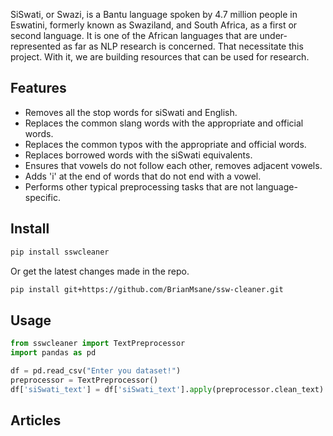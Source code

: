 
SiSwati, or Swazi, is a Bantu language spoken by 4.7 million people in Eswatini, formerly known as Swaziland, and South Africa, as a first or second language. It is one of the African languages that are under-represented as far as NLP research is concerned. That necessitate this project. With it, we are building resources that can be used for research.


## Features

- Removes all the stop words for siSwati and English.
- Replaces the common slang words with the appropriate and official words.
- Replaces the common typos with the appropriate and official words.
- Replaces borrowed words with the siSwati equivalents.
- Ensures that vowels do not follow each other, removes adjacent vowels.
- Adds 'i' at the end of words that do not end with a vowel.
- Performs other typical preprocessing tasks that are not language-specific.


## Install

```bash
pip install sswcleaner
```

Or get the latest changes made in the repo.

```bash
pip install git+https://github.com/BrianMsane/ssw-cleaner.git
```

## Usage

```python
from sswcleaner import TextPreprocessor
import pandas as pd

df = pd.read_csv("Enter you dataset!")
preprocessor = TextPreprocessor()
df['siSwati_text'] = df['siSwati_text'].apply(preprocessor.clean_text)

```

## Articles

